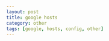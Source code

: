 ```yaml
---
layout: post
title: google hosts
category: other
tags: [google, hosts, config, other]
---
```


<table>

</table>